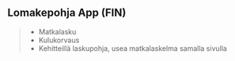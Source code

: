 ## Lomakepohja App (FIN)

> - Matkalasku </br>
> - Kulukorvaus </br>
> - Kehitteillä laskupohja, usea matkalaskelma samalla sivulla </br>
